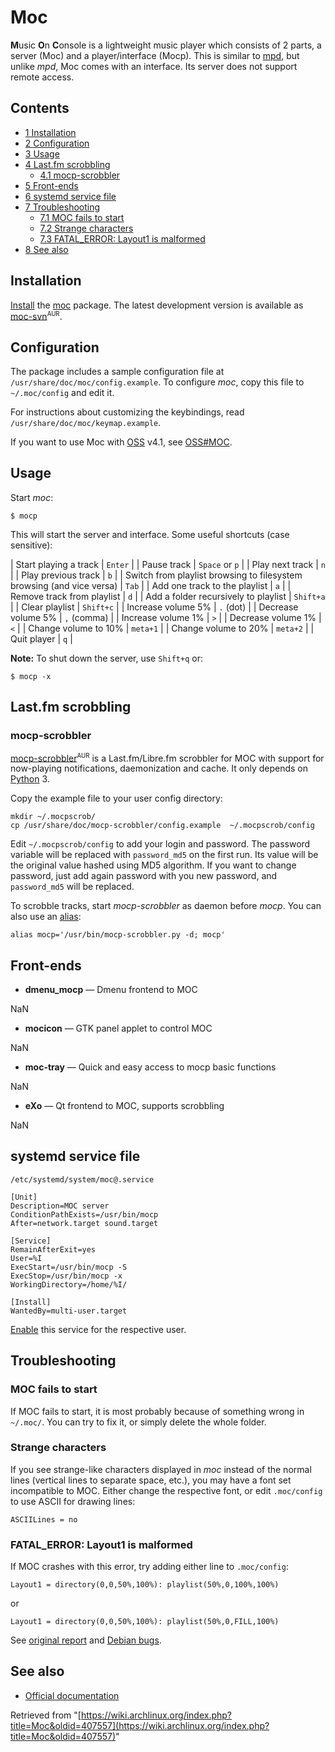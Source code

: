 # Moc

**M**usic **O**n **C**onsole is a lightweight music player which consists of 2 parts, a server (Moc) and a player/interface (Mocp). This is similar to [mpd](/index.php/Mpd "Mpd"), but unlike _mpd_, Moc comes with an interface. Its server does not support remote access.

## Contents

*   [1 Installation](#Installation)
*   [2 Configuration](#Configuration)
*   [3 Usage](#Usage)
*   [4 Last.fm scrobbling](#Last.fm_scrobbling)
    *   [4.1 mocp-scrobbler](#mocp-scrobbler)
*   [5 Front-ends](#Front-ends)
*   [6 systemd service file](#systemd_service_file)
*   [7 Troubleshooting](#Troubleshooting)
    *   [7.1 MOC fails to start](#MOC_fails_to_start)
    *   [7.2 Strange characters](#Strange_characters)
    *   [7.3 FATAL_ERROR: Layout1 is malformed](#FATAL_ERROR:_Layout1_is_malformed)
*   [8 See also](#See_also)

## Installation

[Install](/index.php/Install "Install") the [moc](https://www.archlinux.org/packages/?name=moc) package. The latest development version is available as [moc-svn](https://aur.archlinux.org/packages/moc-svn/)<sup><small>AUR</small></sup>.

## Configuration

The package includes a sample configuration file at `/usr/share/doc/moc/config.example`. To configure _moc_, copy this file to `~/.moc/config` and edit it.

For instructions about customizing the keybindings, read `/usr/share/doc/moc/keymap.example`.

If you want to use Moc with [OSS](/index.php/OSS "OSS") v4.1, see [OSS#MOC](/index.php/OSS#MOC "OSS").

## Usage

Start _moc_:

```
$ mocp

```

This will start the server and interface. Some useful shortcuts (case sensitive):

| Start playing a track | `Enter` |
| Pause track | `Space` or `p` |
| Play next track | `n` |
| Play previous track | `b` |
| Switch from playlist browsing to
filesystem browsing (and vice versa) | `Tab` |
| Add one track to the playlist | `a` |
| Remove track from playlist | `d` |
| Add a folder recursively to playlist | `Shift+a` |
| Clear playlist | `Shift+c` |
| Increase volume 5% | `.` (dot) |
| Decrease volume 5% | `,` (comma) |
| Increase volume 1% | `>` |
| Decrease volume 1% | `<` |
| Change volume to 10% | `meta+1` |
| Change volume to 20% | `meta+2` |
| Quit player | `q` |

**Note:** To shut down the server, use `Shift+q` or:

```
$ mocp -x

```

## Last.fm scrobbling

### mocp-scrobbler

[mocp-scrobbler](https://aur.archlinux.org/packages/mocp-scrobbler/)<sup><small>AUR</small></sup> is a Last.fm/Libre.fm scrobbler for MOC with support for now-playing notifications, daemonization and cache. It only depends on [Python](/index.php/Python "Python") 3.

Copy the example file to your user config directory:

```
mkdir ~/.mocpscrob/
cp /usr/share/doc/mocp-scrobbler/config.example  ~/.mocpscrob/config

```

Edit `~/.mocpscrob/config` to add your login and password. The password variable will be replaced with `password_md5` on the first run. Its value will be the original value hashed using MD5 algorithm. If you want to change password, just add again password with you new password, and `password_md5` will be replaced.

To scrobble tracks, start _mocp-scrobbler_ as daemon before _mocp_. You can also use an [alias](/index.php/Alias "Alias"):

```
alias mocp='/usr/bin/mocp-scrobbler.py -d; mocp'

```

## Front-ends

*   **dmenu_mocp** — Dmenu frontend to MOC

NaN

*   **mocicon** — GTK panel applet to control MOC

NaN

*   **moc-tray** — Quick and easy access to mocp basic functions

NaN

*   **eXo** — Qt frontend to MOC, supports scrobbling

NaN

## systemd service file

 `/etc/systemd/system/moc@.service` 

```
[Unit]
Description=MOC server
ConditionPathExists=/usr/bin/mocp
After=network.target sound.target

[Service]
RemainAfterExit=yes
User=%I
ExecStart=/usr/bin/mocp -S
ExecStop=/usr/bin/mocp -x
WorkingDirectory=/home/%I/

[Install]
WantedBy=multi-user.target

```

[Enable](/index.php/Enable "Enable") this service for the respective user.

## Troubleshooting

### MOC fails to start

If MOC fails to start, it is most probably because of something wrong in `~/.moc/`. You can try to fix it, or simply delete the whole folder.

### Strange characters

If you see strange-like characters displayed in _moc_ instead of the normal lines (vertical lines to separate space, etc.), you may have a font set incompatible to MOC. Either change the respective font, or edit `.moc/config` to use ASCII for drawing lines:

```
ASCIILines = no

```

### FATAL_ERROR: Layout1 is malformed

If MOC crashes with this error, try adding either line to `.moc/config`:

```
Layout1 = directory(0,0,50%,100%): playlist(50%,0,100%,100%)

```

or

```
Layout1 = directory(0,0,50%,100%): playlist(50%,0,FILL,100%)

```

See [original report](http://moc.daper.net/node/262) and [Debian bugs](https://bugs.debian.org/cgi-bin/bugreport.cgi?bug=485059).

## See also

*   [Official documentation](http://moc.daper.net/documentation)

Retrieved from "[https://wiki.archlinux.org/index.php?title=Moc&oldid=407557](https://wiki.archlinux.org/index.php?title=Moc&oldid=407557)"